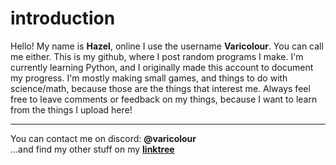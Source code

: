 # introduction

Hello!
My name is **Hazel**, online I use the username **Varicolour**. You can call me either. This is my github, where I post random programs I make.
I'm currently learning Python, and I originally made this account to document my progress. I'm mostly making small games, and things to do with science/math, because those are the things that interest me.
Always feel free to leave comments or feedback on my things, because I want to learn from the things I upload here!

***

You can contact me on discord: **@varicolour**  
...and find my other stuff on my **[linktree](https://linktr.ee/en1ya)**
